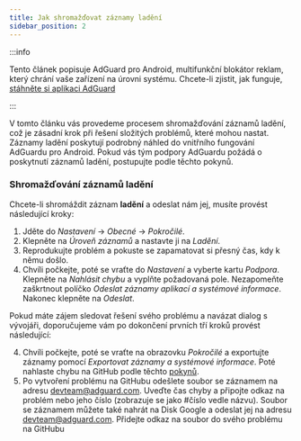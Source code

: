 ```yaml
---
title: Jak shromažďovat záznamy ladění
sidebar_position: 2
---
```


:::info

Tento článek popisuje AdGuard pro Android, multifunkční blokátor reklam, který chrání vaše zařízení na úrovni systému. Chcete-li zjistit, jak funguje, [stáhněte si aplikaci AdGuard](https://adguard.com/download.html?auto=true)

:::

V tomto článku vás provedeme procesem shromažďování záznamů ladění, což je zásadní krok při řešení složitých problémů, které mohou nastat. Záznamy ladění poskytují podrobný náhled do vnitřního fungování AdGuardu pro Android. Pokud vás tým podpory AdGuardu požádá o poskytnutí záznamů ladění, postupujte podle těchto pokynů.

### Shromažďování záznamů ladění

Chcete-li shromáždit záznam **ladění** a odeslat nám jej, musíte provést následující kroky:

1. Jděte do *Nastavení* → *Obecné* → *Pokročilé*.
2. Klepněte na *Úroveň záznamů* a nastavte ji na *Ladění*.
3. Reprodukujte problém a pokuste se zapamatovat si přesný čas, kdy k němu došlo.
4. Chvíli počkejte, poté se vraťte do *Nastavení* a vyberte kartu *Podpora*. Klepněte na *Nahlásit chybu* a vyplňte požadovaná pole. Nezapomeňte zaškrtnout políčko *Odeslat záznamy aplikací a systémové informace*. Nakonec klepněte na *Odeslat*.

Pokud máte zájem sledovat řešení svého problému a navázat dialog s vývojáři, doporučujeme vám po dokončení prvních tří kroků provést následující:

4. Chvíli počkejte, poté se vraťte na obrazovku *Pokročilé* a exportujte záznamy pomocí *Exportovat záznamy a systémové informace*. Poté nahlaste chybu na GitHub podle těchto [pokynů](/guides/report-bugs.md).
5. Po vytvoření problému na GitHubu odešlete soubor se záznamem na adresu devteam@adguard.com. Uveďte čas chyby a připojte odkaz na problém nebo jeho číslo (zobrazuje se jako #číslo vedle názvu). Soubor se záznamem můžete také nahrát na Disk Google a odeslat jej na adresu devteam@adguard.com. Přidejte odkaz na soubor do svého problému na GitHubu


